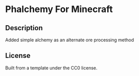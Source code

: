 # Phalchemy For Minecraft

## Description

Added simple alchemy as an alternate ore processing method

## License

Built from a template under the CC0 license.
